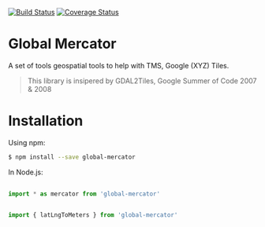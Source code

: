 [![Build Status](https://travis-ci.org/DenisCarriere/global-mercator.svg?branch=master)](https://travis-ci.org/DenisCarriere/global-mercator)
[![Coverage Status](https://coveralls.io/repos/github/DenisCarriere/global-mercator/badge.svg?branch=master)](https://coveralls.io/github/DenisCarriere/global-mercator?branch=master)

# Global Mercator

A set of tools geospatial tools to help with TMS, Google (XYZ) Tiles.

> This library is insipered by GDAL2Tiles, Google Summer of Code 2007 & 2008

# Installation

Using npm:

```bash
$ npm install --save global-mercator
```

In Node.js:

```javascript
                     
import * as mercator from 'global-mercator'

                         
import { latLngToMeters } from 'global-mercator'
```

